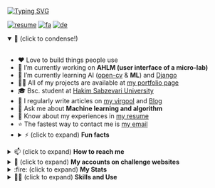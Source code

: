 <!-- # <img src="https://raw.githubusercontent.com/MartinHeinz/MartinHeinz/master/wave.gif" width="40px"> Hi, I’m Rahmat! -->

[![Typing SVG](https://readme-typing-svg.demolab.com?font=Fira+Code&size=36&pause=1000&color=34F500&vCenter=true&width=435&height=45&lines=%F0%9F%91%8B+Hi%2C+I'm+Rahmat!+;I+love+AI+%E2%9D%A4%EF%B8%8F;Junior+Back-end+dev.;Always+learning+%F0%9F%A4%96)](https://git.io/typing-svg)

[![resume](https://img.shields.io/badge/download-resume-blue.svg)](https://github.com/EnAnsari/EnAnsari/releases/download/0/ansari-resume.pdf)
[![fa](https://img.shields.io/badge/language-Persian-red.svg)](https://github.com/EnAnsari/EnAnsari/blob/main/other-lang/README-FA.md)
[![de](https://img.shields.io/badge/language-Deutsch-yellow.svg)](https://github.com/EnAnsari/EnAnsari/blob/main/other-lang/README-DE.md)

<!--
<a href="https://www.instagram.com/abhisheknaiidu/">
  <img alt="Rahmat's Instagram" width="22px" src="https://raw.githubusercontent.com/hussainweb/hussainweb/main/icons/instagram.png" /></a>
![](https://visitor-badge.glitch.me/badge?page_id=enansari.enansari) -->
<!--
<a href="https://twitter.com/enansari0">
  <img alt="Rahmat | Twitter" width="22px" src="https://raw.githubusercontent.com/peterthehan/peterthehan/master/assets/twitter.svg" /></a>
<a href="https://www.linkedin.com/in/enansari/">
  <img alt="Rahmat's LinkedIN" width="22px" src="https://raw.githubusercontent.com/peterthehan/peterthehan/master/assets/linkedin.svg" /></a>
-->


<details open><summary>👀 (click to condense!)</summary><br>
  
<!-- 👀 I’m interested in mathematics -->
<ul>
  <li>❤️ Love to build things people use</li>
  <li>🔭 I’m currently working on <strong>AHLM (user interface of a micro-lab)</strong></li>
  <li>🌱 I’m currently learning AI (<a href='https://github.com/opencv'>open-cv</a> & <strong>ML</strong>) and <a href='https://github.com/django'>Django</a></li>
  <li>👨‍💻 All of my projects are available at <a href='https://github.com/EnAnsari/EnAnsari/blob/main/portfolio.md'>my portfolio page</a></li>
  <li>🎓 Bsc. student at <a href='https://github.com/EnAnsari/EnAnsari/blob/main/list-of-hsu.md'>Hakim Sabzevari University</a></li>
  <li>📝 I regularly write articles on <a href='https://virgool.io/@EnAnsari'>my virgool</a> and <a href='https://enansari.blog.ir/'>Blog</a></li>
  <li>💬 Ask me about <strong>Machine learning and algorithm</strong></li>
  <li>📄 Know about my experiences in <a href='https://github.com/EnAnsari/EnAnsari/releases/download/0/ansari-resume.pdf'>my resume</a></li>
  <li>⭐ The fastest way to contact me is <a href="mailto:Rahmat2022a@gmail.com">my email</a></li>
  <li><details><summary>⚡ (click to expand) <strong>Fun facts</strong></summary><p><a href="https://git.io/typing-svg"><img src="https://readme-typing-svg.demolab.com?font=Fira+Code&size=15&duration=3000&pause=1500&vCenter=true&width=600&height=18&lines=HSU+is+not+a+university+%F0%9F%AB%A4;One+day%2C+Machine+Learning+goes+to+the+cafe%2C;the+barista+asks+her%2C+%22What+do+you+drink%3F%22;He+says+that+he+drinks+everything+else+%F0%9F%A4%A3" alt="Typing SVG" /></a></p></details></li>
</ul>

</details>
<!-- <a href="https://discord.gg/XTW52Kt">
  <img alt="Rahmat's Discord" width="22px" src="https://raw.githubusercontent.com/peterthehan/peterthehan/master/assets/discord.svg" /></a> -->
  
<details><summary>📫 (click to expand) <strong>How to reach me</strong></summary>
  <ul style="list-style: none;">
    <li>
<p>
<a href="https://twitter.com/enansari0" target="blank"><img align="center" src="https://raw.githubusercontent.com/rahuldkjain/github-profile-readme-generator/master/src/images/icons/Social/twitter.svg" alt="enansari0" height="30" width="40" /></a>
<a href="https://linkedin.com/in/enansari" target="blank"><img align="center" src="https://raw.githubusercontent.com/rahuldkjain/github-profile-readme-generator/master/src/images/icons/Social/linked-in-alt.svg" alt="enansari" height="30" width="40" /></a>
<a href="https://stackoverflow.com/users/19568559" target="blank"><img align="center" src="https://raw.githubusercontent.com/rahuldkjain/github-profile-readme-generator/master/src/images/icons/Social/stack-overflow.svg" alt="19568559" height="30" width="40" /></a>
<a href="https://kaggle.com/enansari" target="blank"><img align="center" src="https://raw.githubusercontent.com/rahuldkjain/github-profile-readme-generator/master/src/images/icons/Social/kaggle.svg" alt="enansari" height="30" width="40" /></a>
<a href="https://fb.com/enansari0" target="blank"><img align="center" src="https://raw.githubusercontent.com/rahuldkjain/github-profile-readme-generator/master/src/images/icons/Social/facebook.svg" alt="enansari0" height="30" width="40" /></a>
<a href="https://instagram.com/en.r.ansari" target="blank"><img align="center" src="https://raw.githubusercontent.com/rahuldkjain/github-profile-readme-generator/master/src/images/icons/Social/instagram.svg" alt="en.r.ansari" height="30" width="40" /></a>
<a href="https://medium.com/@enansari" target="blank"><img align="center" src="https://raw.githubusercontent.com/rahuldkjain/github-profile-readme-generator/master/src/images/icons/Social/medium.svg" alt="@enansari" height="30" width="40" /></a>
<a href="https://www.youtube.com/c/enansari" target="blank"><img align="center" src="https://raw.githubusercontent.com/rahuldkjain/github-profile-readme-generator/master/src/images/icons/Social/youtube.svg" alt="enansari" height="30" width="40" /></a>
<a href="https://www.codechef.com/users/enansari" target="blank"><img align="center" src="https://cdn.jsdelivr.net/npm/simple-icons@3.1.0/icons/codechef.svg" alt="enansari" height="30" width="40" /></a>
<a href="https://www.hackerrank.com/enansari" target="blank"><img align="center" src="https://raw.githubusercontent.com/rahuldkjain/github-profile-readme-generator/master/src/images/icons/Social/hackerrank.svg" alt="enansari" height="30" width="40" /></a>
<a href="https://codeforces.com/profile/enansari" target="blank"><img align="center" src="https://raw.githubusercontent.com/rahuldkjain/github-profile-readme-generator/master/src/images/icons/Social/codeforces.svg" alt="enansari" height="30" width="40" /></a>
<a href="https://www.leetcode.com/enansari" target="blank"><img align="center" src="https://raw.githubusercontent.com/rahuldkjain/github-profile-readme-generator/master/src/images/icons/Social/leet-code.svg" alt="enansari" height="30" width="40" /></a>
<a href="https://www.hackerearth.com/@enansari" target="blank"><img align="center" src="https://raw.githubusercontent.com/rahuldkjain/github-profile-readme-generator/master/src/images/icons/Social/hackerearth.svg" alt="@enansari" height="30" width="40" /></a>
<a href="https://auth.geeksforgeeks.org/user/enansari" target="blank"><img align="center" src="https://raw.githubusercontent.com/rahuldkjain/github-profile-readme-generator/master/src/images/icons/Social/geeks-for-geeks.svg" alt="enansari" height="30" width="40" /></a>
<a href="https://www.topcoder.com/members/enansari" target="blank"><img align="center" src="https://raw.githubusercontent.com/rahuldkjain/github-profile-readme-generator/master/src/images/icons/Social/topcoder.svg" alt="enansari" height="30" width="40" /></a>
<a href="https://discord.gg/1001469015350329414" target="blank"><img align="center" src="https://raw.githubusercontent.com/rahuldkjain/github-profile-readme-generator/master/src/images/icons/Social/discord.svg" alt="1001469015350329414" height="30" width="40" /></a>
</p>
    </li>
    <li>
<div id="badges">
  <a href="https://t.me/EnAnsari">
    <img src="https://img.shields.io/badge/Telegram:%20@EnAnsari-blue?style=for-the-badge&logo=telegram&logoColor=white" alt="Telegram Badge"/></a>
  <a href="https://gitlab.com/EnAnsari">
    <img src="https://img.shields.io/badge/gitlab-yellow?style=for-the-badge&logo=gitlab&logoColor=white" alt="gitlab Badge"/></a>
  <a href="https://bitbucket.org/enansari/">
    <img src="https://img.shields.io/badge/bitbucket-blue?style=for-the-badge&logo=bitbucket&logoColor=white" alt="bitbucket Badge"/></a>
  <a href="https://www.reddit.com/user/EnAnsari">
    <img src="https://img.shields.io/badge/reddit-red?style=for-the-badge&logo=reddit&logoColor=white" alt="reddit Badge"/></a>
  <a href="https://join.skype.com/invite/IKXNXJE5Wa0z">
    <img src="https://img.shields.io/badge/Skype-blue?style=for-the-badge&logo=skype&logoColor=white" alt="Skype Badge"/></a>
  <a href="https://www.twitch.tv/enansari">
    <img src="https://img.shields.io/badge/twitch-purple?style=for-the-badge&logo=twitch&logoColor=white" alt="twitch Badge"/></a>
  <a href="https://www.quora.com/profile/EnAnsari">
    <img src="https://img.shields.io/badge/quora-red?style=for-the-badge&logo=quora&logoColor=white" alt="Quora Badge"/></a>
  <a href="https://www.pinterest.com/EnAnsari/">
    <img src="https://img.shields.io/badge/pinterest-red?style=for-the-badge&logo=pinterest&logoColor=white" alt="pinterest Badge"/></a>
</div>
    </li>
    <li>
  <details><summary>📧 (click to expand) <strong>other Emails</strong> </summary>
    <ul>
      <li><a href='mailto:rahmatansari@hsu.ac.ir'>RahmatAnsari@hsu.ac.ir</a></li>
      <li><a href='mailto:EnAnsari0@yahoo.com'>EnAnsari0@yahoo.com</a></li>
      <li><a href='mailto:En.Ansari@outlook.com'>En.Ansari@outlook.com</a></li>
    </ul>
  </details>
      </li>
  </ul>
</details>
<details><summary>👾 (click to expand) <strong>My accounts on challenge websites</strong></summary>
  <br>
<div id="badges">
  <a href="https://quera.org/profile/EnAnsari">
    <img src="https://img.shields.io/badge/quera-blue?style=for-the-badge&logo=q&logoColor=white" alt="Quera Badge"/></a>
  <a href="https://codeforces.com/profile/EnAnsari">
    <img src="https://img.shields.io/badge/Codeforces-yellow?style=for-the-badge&logo=codeforces&logoColor=white" alt="Codeforces Badge"/></a>
  <a href="https://www.codechef.com/users/enansari">
    <img src="https://img.shields.io/badge/codechef-orange?style=for-the-badge&logo=codechef&logoColor=white" alt="codechef Badge"/></a>
  <a href="https://www.topcoder.com/members/enansari">
    <img src="https://img.shields.io/badge/topcoder-purple?style=for-the-badge&logo=topcoder&logoColor=white" alt="topcoder Badge"/></a>
  <a href="https://www.hackerearth.com/@EnAnsari">
    <img src="https://img.shields.io/badge/hackerearth-navy?style=for-the-badge&logo=hackerearth&logoColor=white" alt="hackerearth Badge"/></a>
  <a href="https://www.hackerrank.com/EnAnsari">
    <img src="https://img.shields.io/badge/hackerrank-green?style=for-the-badge&logo=hackerrank&logoColor=white" alt="hackerrank Badge"/></a>
  <a href="https://leetcode.com/EnAnsari/">
    <img src="https://img.shields.io/badge/leetcode-yellow?style=for-the-badge&logo=leetcode&logoColor=white" alt="leetcode Badge"/></a>
  <a href="https://www.spoj.com/users/enansari/">
    <img src="https://img.shields.io/badge/spoj-blue?style=for-the-badge&logo=spoj&logoColor=white" alt="spoj Badge"/></a>
  <a href="https://coderbyte.com/profile/EnAnsari">
    <img src="https://img.shields.io/badge/coderbyte-aqua?style=for-the-badge&logo=x&logoColor=white" alt="coderbyte Badge"/></a>
  <br>
  <a href="https://projecteuler.net/friends">
    <img src="https://img.shields.io/badge/My%20Key%20in%20Project%20Euler:-orange?style=for-the-badge&logo=projecteuler&logoColor=white" alt="project euler Badge"/></a>

```
1978636_d6UqNoksw41nPuVqKx7rw2JzhDf1B9Tl
```
</div>

</details>

<details><summary> :fire: (click to expand) <strong>My Stats</strong></summary>
<br>
  <div  align="center">
    
<!-- [![GitHub Streak](http://github-readme-streak-stats.herokuapp.com?user=EnAnsari&theme=dark&background=000000)](https://git.io/streak-stats) <br>
![Rahmat's github stats](https://github-readme-stats.vercel.app/api?username=enansari&show_icons=true&theme=gotham) <br> 
[![Top Langs](https://github-readme-stats.vercel.app/api/top-langs/?username=enansari&theme=gotham&layout=compact)](https://github.com/enansari/enansari)<br> -->
<img src="http://github-readme-streak-stats.herokuapp.com?user=EnAnsari&theme=dark&background=000000" alt="GitHub Streak" style="width:400px;"/><br>
<img src="https://github-readme-stats.vercel.app/api?username=enansari&show_icons=true&theme=gotham" alt="Rahmat's github stats" style="width:400px;"/><br>
<img src="https://github-readme-stats.vercel.app/api/top-langs/?username=enansari&theme=gotham&layout=compact" alt="Top Langs" style="width:400px;"/>
  </div>
</details>
<!-- copyright 2022, 2023 EnAnsari -->

<details><summary> 🤹‍♂️ (click to expand) <strong>Skills and Use</strong></summary>
  <ul>
    <li>
      <h5>Programming Languages</h5>
      <p>
        <a href="https://www.cprogramming.com/" target="_blank" rel="noreferrer"><img src="https://raw.githubusercontent.com/devicons/devicon/master/icons/c/c-original.svg" alt="c" width="40" height="40"/></a>
      <a href="https://www.w3schools.com/cpp/" target="_blank" rel="noreferrer"> <img src="https://raw.githubusercontent.com/devicons/devicon/master/icons/cplusplus/cplusplus-original.svg" alt="cplusplus" width="40" height="40"/> </a>
      <a href="https://www.python.org" target="_blank" rel="noreferrer"> <img src="https://raw.githubusercontent.com/devicons/devicon/master/icons/python/python-original.svg" alt="python" width="40" height="40"/> </a>
      <a href="https://developer.mozilla.org/en-US/docs/Web/JavaScript" target="_blank" rel="noreferrer"> <img src="https://raw.githubusercontent.com/devicons/devicon/master/icons/javascript/javascript-original.svg" alt="javascript" width="40" height="40"/> </a>
      <a href="https://golang.org" target="_blank" rel="noreferrer"> <img src="https://raw.githubusercontent.com/devicons/devicon/master/icons/go/go-original.svg" alt="go" width="40" height="40"/> </a>
      </p>
    </li>
    <li>
      <h5>Frontend Development</h5>
      <p>
        <a href="https://www.w3.org/html/" target="_blank" rel="noreferrer"> <img src="https://raw.githubusercontent.com/devicons/devicon/master/icons/html5/html5-original-wordmark.svg" alt="html5" width="40" height="40"/> </a>
        <a href="https://www.w3schools.com/css/" target="_blank" rel="noreferrer"> <img src="https://raw.githubusercontent.com/devicons/devicon/master/icons/css3/css3-original-wordmark.svg" alt="css3" width="40" height="40"/> </a>
        <a href="https://www.qt.io/" target="_blank" rel="noreferrer"> <img src="https://upload.wikimedia.org/wikipedia/commons/0/0b/Qt_logo_2016.svg" alt="qt" width="40" height="40"/> </a>
      </p>
    </li>
<!--     <li>
      <h5>Backend Development</h5>
      <p></p>
    </li> -->
<!--     <li>
      <h5>Mobile App Development</h5>
      <p></p>
    </li> -->
    <li>
      <h5>AI/ML</h5>
      <p>
        <a href="https://opencv.org/" target="_blank" rel="noreferrer"> <img src="https://www.vectorlogo.zone/logos/opencv/opencv-icon.svg" alt="opencv" width="40" height="40"/> </a>
        <a href="https://pandas.pydata.org/" target="_blank" rel="noreferrer"> <img src="https://raw.githubusercontent.com/devicons/devicon/2ae2a900d2f041da66e950e4d48052658d850630/icons/pandas/pandas-original.svg" alt="pandas" width="40" height="40"/> </a>
        <a href="https://www.tensorflow.org" target="_blank" rel="noreferrer"> <img src="https://www.vectorlogo.zone/logos/tensorflow/tensorflow-icon.svg" alt="tensorflow" width="40" height="40"/> </a>
        <a href="https://seaborn.pydata.org/" target="_blank" rel="noreferrer"> <img src="https://seaborn.pydata.org/_images/logo-mark-lightbg.svg" alt="seaborn" width="40" height="40"/> </a>
        <a href="https://scikit-learn.org/" target="_blank" rel="noreferrer"> <img src="https://upload.wikimedia.org/wikipedia/commons/0/05/Scikit_learn_logo_small.svg" alt="scikit_learn" width="40" height="40"/></a>
        <a href="https://pytorch.org/" target="_blank" rel="noreferrer"> <img src="https://www.vectorlogo.zone/logos/pytorch/pytorch-icon.svg" alt="pytorch" width="40" height="40"/> </a>
      </p>
    </li>
    <li>
      <h5>Database</h5>
      <p>
        <a href="https://www.postgresql.org" target="_blank" rel="noreferrer"> <img src="https://raw.githubusercontent.com/devicons/devicon/master/icons/postgresql/postgresql-original-wordmark.svg" alt="postgresql" width="40" height="40"/> </a>
        <a href="https://www.mysql.com/" target="_blank" rel="noreferrer"> <img src="https://raw.githubusercontent.com/devicons/devicon/master/icons/mysql/mysql-original-wordmark.svg" alt="mysql" width="40" height="40"/> </a>
        <a href="https://cassandra.apache.org/" target="_blank" rel="noreferrer"> <img src="https://www.vectorlogo.zone/logos/apache_cassandra/apache_cassandra-icon.svg" alt="cassandra" width="40" height="40"/> </a>
        <a href="https://www.sqlite.org/" target="_blank" rel="noreferrer"> <img src="https://www.vectorlogo.zone/logos/sqlite/sqlite-icon.svg" alt="sqlite" width="40" height="40"/> </a>
        <a href="https://www.microsoft.com/en-us/sql-server" target="_blank" rel="noreferrer"> <img src="https://www.svgrepo.com/show/303229/microsoft-sql-server-logo.svg" alt="mssql" width="40" height="40"/> </a>
      </p>
    </li>
<!--     <li>
      <h5>Data Visualization</h5>
      <p></p>
    </li> -->
    <li>
      <h5>Devops</h5>
      <p>
        <a href="https://www.docker.com/" target="_blank" rel="noreferrer"> <img src="https://raw.githubusercontent.com/devicons/devicon/master/icons/docker/docker-original-wordmark.svg" alt="docker" width="40" height="40"/> </a>
      </p>
    </li>
<!--     <li>
      <h5>Backend as a Service(BaaS)</h5>
      <p></p>
    </li> -->
    <li>
      <h5>Framework</h5>
      <p>
        <a href="https://www.djangoproject.com/" target="_blank" rel="noreferrer"> <img src="https://cdn.worldvectorlogo.com/logos/django.svg" alt="django" width="40" height="40"/> </a>
      </p>
    </li>
    <li>
      <h5>Testing</h5>
      <p>
        <a href="https://www.selenium.dev" target="_blank" rel="noreferrer"> <img src="https://raw.githubusercontent.com/detain/svg-logos/780f25886640cef088af994181646db2f6b1a3f8/svg/selenium-logo.svg" alt="selenium" width="40" height="40"/> </a>
      </p>
    </li>
    <li>
      <h5>Software</h5>
      <p>
        <a href="https://www.mathworks.com/" target="_blank" rel="noreferrer"> <img src="https://upload.wikimedia.org/wikipedia/commons/2/21/Matlab_Logo.png" alt="matlab" width="40" height="40"/> </a>
        <a href="https://postman.com" target="_blank" rel="noreferrer"> <img src="https://www.vectorlogo.zone/logos/getpostman/getpostman-icon.svg" alt="postman" width="40" height="40"/> </a>
        <a href="https://www.photoshop.com/en" target="_blank" rel="noreferrer"> <img src="https://raw.githubusercontent.com/devicons/devicon/master/icons/photoshop/photoshop-line.svg" alt="photoshop" width="40" height="40"/> </a>
      </p>
    </li>
    <li>
      <h5>Static Site Generators</h5>
      <p>
        <a href="https://jekyllrb.com/" target="_blank" rel="noreferrer"> <img src="https://www.vectorlogo.zone/logos/jekyllrb/jekyllrb-icon.svg" alt="jekyll" width="40" height="40"/>
        <a href="https://gohugo.io/" target="_blank" rel="noreferrer"> <img src="https://api.iconify.design/logos-hugo.svg" alt="hugo" width="40" height="40"/> </a>
      </p>
    </li>
<!--     <li>
      <h5>Game Engines</h5>
      <p></p>
    </li> -->
<!--     <li>
      <h5>Automation</h5>
      <p></p>
    </li> -->
    <li>
      <h5>Other</h5>
      <p>
        </a> <a href="https://www.linux.org/" target="_blank" rel="noreferrer"> <img src="https://raw.githubusercontent.com/devicons/devicon/master/icons/linux/linux-original.svg" alt="linux" width="40" height="40"/> </a>
        <a href="https://git-scm.com/" target="_blank" rel="noreferrer"> <img src="https://www.vectorlogo.zone/logos/git-scm/git-scm-icon.svg" alt="git" width="40" height="40"/> </a>
        <a href="https://www.arduino.cc/" target="_blank" rel="noreferrer"> <img src="https://cdn.worldvectorlogo.com/logos/arduino-1.svg" alt="arduino" width="40" height="40"/> </a>
      </p>
    </li>
  </ul>
</details>
